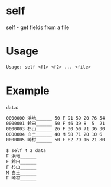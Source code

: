 # self

self - get fields from a file


# Usage

```txt
Usage: self <f1> <f2> ... <file>
```

# Example

`data`:

```txt
0000000 浜地______ 50 F 91 59 20 76 54
0000001 鈴田______ 50 F 46 39 8  5  21
0000003 杉山______ 26 F 30 50 71 36 30
0000004 白土______ 40 M 58 71 20 10 6
0000005 崎村______ 50 F 82 79 16 21 80
```

```bash
$ self 4 2 data
F 浜地______
F 鈴田______
F 杉山______
M 白土______
F 崎村______
```

